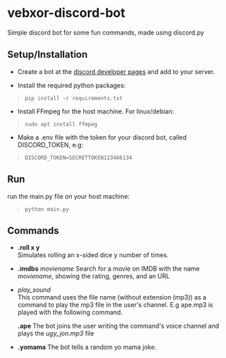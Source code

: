 # vebxor-discord-bot

Simple discord bot for some fun commands, made using discord.py

## Setup/Installation
- Create a bot at the [discord developer pages](https://discord.com/developers/applications) and add to your server.  
  

- Install the required python packages:  
>`pip install -r requirements.txt`   
     
   
- Install FFmpeg for the host machine. For linux/debian:  
>`sudo apt install ffmpeg`

- Make a .env file with the token for your discord bot, called DISCORD_TOKEN, e.g:
>`DISCORD_TOKEN=SECRETTOKEN123466134`
## Run
run the main.py file on your host machine:
>`python main.py`

## Commands

- **.roll x y**  
Simulates rolling an x-sided dice y number of times. 

- **.imdbs** *moviename*
Search for a movie on IMDB with the name *moviename*, showing the rating, genres, and an URL

- *play_sound*  
  This command uses the file name (without extension (mp3)) as a command to play the mp3 file in the user's channel. E.g ape.mp3 is played with the following command.  
    
  **.ape**
  The bot joins the user writing the command's voice channel and plays the *ugy_jon.mp3* file

- **.yomama**
The bot tells a random yo mama joke. 
